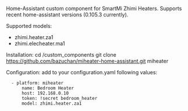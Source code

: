 Home-Assistant custom component for SmartMi Zhimi Heaters. Supports recent home-assistant versions (0.105.3 currently).

Supported models:
  - zhimi.heater.za1
  - zhimi.elecheater.ma1

Installation:
  cd <path of your home-assistant>/custom_components
  git clone https://github.com/bazuchan/miheater-home-assistant.git miheater

Configuration:
  add to your configuration.yaml following values:

```climate:
  - platform: miheater
      name: Bedroom Heater
      host: 192.168.0.10
      token: !secret bedroom_heater
      model: zhimi.heater.za1
```
